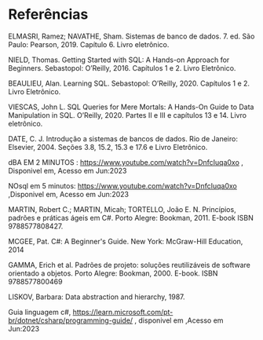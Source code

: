 # Referências

ELMASRI, Ramez; NAVATHE, Sham. Sistemas de banco de dados. 7. ed. São Paulo: Pearson, 2019. Capítulo 6. Livro eletrônico.

NIELD, Thomas. Getting Started with SQL: A Hands-on Approach for Beginners. Sebastopol: O’Reilly, 2016. Capítulos 1 e 2. Livro Eletrônico.

BEAULIEU, Alan. Learning SQL. Sebastopol: O’Reilly, 2020. Capítulos 1 e 2. Livro Eletrônico.

VIESCAS, John L. SQL Queries for Mere Mortals: A Hands-On Guide to Data Manipulation in SQL. O’Reilly, 2020. Partes II e III e capítulos 13 e 14. Livro eletrônico.

DATE, C. J. Introdução a sistemas de bancos de dados. Rio de Janeiro: Elsevier, 2004. Seções 3.8, 15.2, 15.3 e 17.6 e Livro Eletrônico.

dBA EM 2 MINUTOS : https://www.youtube.com/watch?v=DnfcIuqa0xo , Disponivel em, Acesso em Jun:2023

NOsql em 5 minutos: https://www.youtube.com/watch?v=DnfcIuqa0xo ,Disponivel em, Acesso em Jun:2023

MARTIN, Robert C.; MARTIN, Micah; TORTELLO, João E. N. Princípios, padrões e práticas ágeis em C#. Porto Alegre: Bookman, 2011. E-book ISBN 9788577808427.

MCGEE, Pat. C#: A Beginner's Guide. New York: McGraw-Hill Education, 2014

GAMMA, Erich et al. Padrões de projeto: soluções reutilizáveis de software orientado a objetos. Porto Alegre: Bookman, 2000. E-book. ISBN 9788577800469

LISKOV, Barbara: Data abstraction and hierarchy, 1987.

Guia linguagem c#, https://learn.microsoft.com/pt-br/dotnet/csharp/programming-guide/ , disponivel em ,Acesso em Jun:2023


